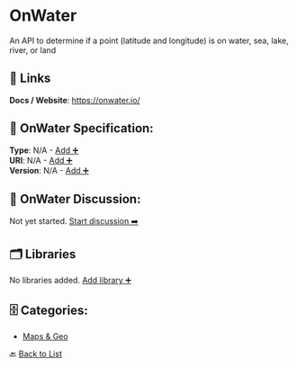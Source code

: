 # OnWater

An API to determine if a point (latitude and longitude) is on water, sea, lake, river, or land

##  🔗 Links
**Docs / Website**: https://onwater.io/

## 🧬 OnWater Specification:
**Type**: N/A - [Add ➕](https://github.com/apis-list/apis-list/edit/main/apis.yaml#L13812)  
**URI**: N/A - [Add ➕](https://github.com/apis-list/apis-list/edit/main/apis.yaml#L13812)  
**Version**: N/A - [Add ➕](https://github.com/apis-list/apis-list/edit/main/apis.yaml#L13812)

## 💬 OnWater Discussion:
Not yet started. [Start discussion ➡️](https://github.com/apis-list/apis-list/discussions/new)

## 🗂️ Libraries

No libraries added. [Add library ➕](https://github.com/apis-list/apis-list/edit/main/apis.yaml#L13812)    


## 🗄️ Categories:
- [Maps & Geo](https://github.com/apis-list/apis-list#maps--geo-)

🔙  [Back to List](https://github.com/apis-list/apis-list)

